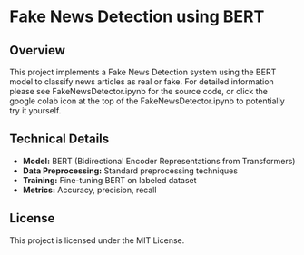 # Fake News Detection using BERT

## Overview

This project implements a Fake News Detection system using the BERT model to classify news articles as real or fake. 
For detailed information please see FakeNewsDetector.ipynb for the source code, or click the google colab icon
at the top of the FakeNewsDetector.ipynb to potentially try it yourself.

## Technical Details

- **Model:** BERT (Bidirectional Encoder Representations from Transformers)
- **Data Preprocessing:** Standard preprocessing techniques
- **Training:** Fine-tuning BERT on labeled dataset
- **Metrics:** Accuracy, precision, recall

## License
This project is licensed under the MIT License.
